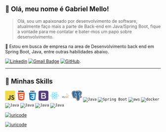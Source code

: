 ## 💜 Olá, meu nome é <strong>Gabriel Mello!</strong>

> Olá, sou um apaixonado por desenvolvimento de software, atualmente faço mais a parte de Back-end em Java/Spring Boot, fique a vontade para me contatar e bater-mos um papo sobre desenvolvimento.

🔭 Estou em busca de empresa na area de Desenvolvimento back end em Spring Boot, Java, entre outras habilidades abaixo.

[![Linkedin](https://img.shields.io/badge/-GabrielMello-blue?style=flat-square&logo=Linkedin&logoColor=white&link=https://www.linkedin.com/in/gabriel-de-miranda-mello-652346118/)](https://www.linkedin.com/in/gabriel-de-miranda-mello-652346118/)
[![Gmail Badge](https://img.shields.io/badge/-Gabrielmirandamello9@gmail.com-006bed?style=flat-square&logo=Gmail&logoColor=white&link=mailto:Gabrielmirandamello9@gmail.com)](mailto:Gabrielmirandamello9@gmail.com)
[![GitHub](https://img.shields.io/github/followers/GabrielDeMirandaMello?label=follow&style=social)](https://github.com/GabrielDeMirandaMello).

---

## 🚀 Minhas Skills
<code><img height="32" src="https://raw.githubusercontent.com/github/explore/80688e429a7d4ef2fca1e82350fe8e3517d3494d/topics/javascript/javascript.png" alt="Javascript"/></code>
<code><img height="32" src="https://raw.githubusercontent.com/github/explore/80688e429a7d4ef2fca1e82350fe8e3517d3494d/topics/html/html.png" alt="HTML5"/></code>
<code><img height="32" src="https://raw.githubusercontent.com/github/explore/80688e429a7d4ef2fca1e82350fe8e3517d3494d/topics/css/css.png" alt="CSS"/></code>
<code><img height="32" src="https://raw.githubusercontent.com/github/explore/80688e429a7d4ef2fca1e82350fe8e3517d3494d/topics/bootstrap/bootstrap.png" alt="Bootstrap"/></code>
<code><img height="32" src="https://raw.githubusercontent.com/github/explore/80688e429a7d4ef2fca1e82350fe8e3517d3494d/topics/react/react.png" alt="React"/></code>
<code><img height="32" src="https://raw.githubusercontent.com/github/explore/80688e429a7d4ef2fca1e82350fe8e3517d3494d/topics/mysql/mysql.png" alt="MySQL"/></code>
<code><img height="32" src="https://raw.githubusercontent.com/github/explore/80688e429a7d4ef2fca1e82350fe8e3517d3494d/topics/postgresql/postgresql.png" alt="PostegreSQL"/></code>
<code><img height="32" src="https://cdn.icon-icons.com/icons2/2415/PNG/512/java_original_wordmark_logo_icon_146459.png" alt="Java"/></code>
<code><img height="32" src="https://user-images.githubusercontent.com/33158051/103925017-e7673b80-50e4-11eb-9379-ceb82e3f382c.png" alt="Spring Boot"/></code>
<code><img height="32" src="https://cdn.icon-icons.com/icons2/2407/PNG/512/aws_icon_146074.png" alt="aws"/></code>
<code><img height="32" src="https://cdn.icon-icons.com/icons2/2107/PNG/512/file_type_docker_icon_130643.png" alt="docker"/></code>
<code><img height="32" src="https://www.svgrepo.com/show/354202/postman-icon.svg" alt="Java"/></code>
<code><img height="32" src="https://upload.wikimedia.org/wikipedia/commons/thumb/7/74/Kotlin_Icon.png/1024px-Kotlin_Icon.png" alt="Java"/></code>
<code><img height="32" src="https://cdn-icons-png.flaticon.com/512/518/518705.png" alt="Java"/></code>
<code><img height="32" src="https://cdn.confluent.io/wp-content/uploads/kafka-icon-blue.jpg" alt="Java"/></code>

[![iuricode](https://github-readme-stats.vercel.app/api/top-langs/?username=GabrielDeMirandaMello&hide=html&layout=compact&theme=dracula)](https://github.com/anuraghazra/github-readme-stats)

[![iuricode](https://github-readme-stats.vercel.app/api?username=GabrielDeMirandaMello&theme=dracula)](https://github.com/anuraghazra/github-readme-stats)
